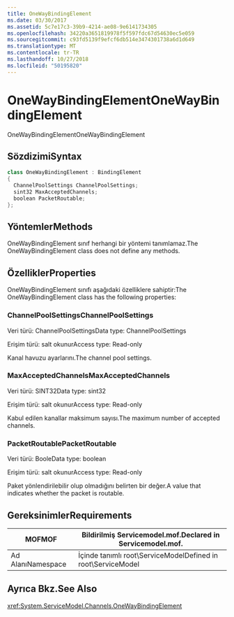 ```yaml
---
title: OneWayBindingElement
ms.date: 03/30/2017
ms.assetid: 5c7e17c3-39b9-4214-ae08-9e6141734305
ms.openlocfilehash: 34220a3651819978f5f597fdc67d54630ec5e059
ms.sourcegitcommit: c93fd5139f9efcf6db514e3474301738a6d1d649
ms.translationtype: MT
ms.contentlocale: tr-TR
ms.lasthandoff: 10/27/2018
ms.locfileid: "50195820"
---
```

# <a name="onewaybindingelement"></a><span data-ttu-id="2e042-102">OneWayBindingElement</span><span class="sxs-lookup"><span data-stu-id="2e042-102">OneWayBindingElement</span></span>
<span data-ttu-id="2e042-103">OneWayBindingElement</span><span class="sxs-lookup"><span data-stu-id="2e042-103">OneWayBindingElement</span></span>  
  
## <a name="syntax"></a><span data-ttu-id="2e042-104">Sözdizimi</span><span class="sxs-lookup"><span data-stu-id="2e042-104">Syntax</span></span>  
  
```csharp
class OneWayBindingElement : BindingElement  
{  
  ChannelPoolSettings ChannelPoolSettings;  
  sint32 MaxAcceptedChannels;  
  boolean PacketRoutable;  
};  
```  
  
## <a name="methods"></a><span data-ttu-id="2e042-105">Yöntemler</span><span class="sxs-lookup"><span data-stu-id="2e042-105">Methods</span></span>  
 <span data-ttu-id="2e042-106">OneWayBindingElement sınıf herhangi bir yöntemi tanımlamaz.</span><span class="sxs-lookup"><span data-stu-id="2e042-106">The OneWayBindingElement class does not define any methods.</span></span>  
  
## <a name="properties"></a><span data-ttu-id="2e042-107">Özellikler</span><span class="sxs-lookup"><span data-stu-id="2e042-107">Properties</span></span>  
 <span data-ttu-id="2e042-108">OneWayBindingElement sınıfı aşağıdaki özelliklere sahiptir:</span><span class="sxs-lookup"><span data-stu-id="2e042-108">The OneWayBindingElement class has the following properties:</span></span>  
  
### <a name="channelpoolsettings"></a><span data-ttu-id="2e042-109">ChannelPoolSettings</span><span class="sxs-lookup"><span data-stu-id="2e042-109">ChannelPoolSettings</span></span>  
 <span data-ttu-id="2e042-110">Veri türü: ChannelPoolSettings</span><span class="sxs-lookup"><span data-stu-id="2e042-110">Data type: ChannelPoolSettings</span></span>  
  
 <span data-ttu-id="2e042-111">Erişim türü: salt okunur</span><span class="sxs-lookup"><span data-stu-id="2e042-111">Access type: Read-only</span></span>  
  
 <span data-ttu-id="2e042-112">Kanal havuzu ayarlarını.</span><span class="sxs-lookup"><span data-stu-id="2e042-112">The channel pool settings.</span></span>  
  
### <a name="maxacceptedchannels"></a><span data-ttu-id="2e042-113">MaxAcceptedChannels</span><span class="sxs-lookup"><span data-stu-id="2e042-113">MaxAcceptedChannels</span></span>  
 <span data-ttu-id="2e042-114">Veri türü: SINT32</span><span class="sxs-lookup"><span data-stu-id="2e042-114">Data type: sint32</span></span>  
  
 <span data-ttu-id="2e042-115">Erişim türü: salt okunur</span><span class="sxs-lookup"><span data-stu-id="2e042-115">Access type: Read-only</span></span>  
  
 <span data-ttu-id="2e042-116">Kabul edilen kanallar maksimum sayısı.</span><span class="sxs-lookup"><span data-stu-id="2e042-116">The maximum number of accepted channels.</span></span>  
  
### <a name="packetroutable"></a><span data-ttu-id="2e042-117">PacketRoutable</span><span class="sxs-lookup"><span data-stu-id="2e042-117">PacketRoutable</span></span>  
 <span data-ttu-id="2e042-118">Veri türü: Boole</span><span class="sxs-lookup"><span data-stu-id="2e042-118">Data type: boolean</span></span>  
  
 <span data-ttu-id="2e042-119">Erişim türü: salt okunur</span><span class="sxs-lookup"><span data-stu-id="2e042-119">Access type: Read-only</span></span>  
  
 <span data-ttu-id="2e042-120">Paket yönlendirilebilir olup olmadığını belirten bir değer.</span><span class="sxs-lookup"><span data-stu-id="2e042-120">A value that indicates whether the packet is routable.</span></span>  
  
## <a name="requirements"></a><span data-ttu-id="2e042-121">Gereksinimler</span><span class="sxs-lookup"><span data-stu-id="2e042-121">Requirements</span></span>  
  
|<span data-ttu-id="2e042-122">MOF</span><span class="sxs-lookup"><span data-stu-id="2e042-122">MOF</span></span>|<span data-ttu-id="2e042-123">Bildirilmiş Servicemodel.mof.</span><span class="sxs-lookup"><span data-stu-id="2e042-123">Declared in Servicemodel.mof.</span></span>|  
|---------|-----------------------------------|  
|<span data-ttu-id="2e042-124">Ad Alanı</span><span class="sxs-lookup"><span data-stu-id="2e042-124">Namespace</span></span>|<span data-ttu-id="2e042-125">İçinde tanımlı root\ServiceModel</span><span class="sxs-lookup"><span data-stu-id="2e042-125">Defined in root\ServiceModel</span></span>|  
  
## <a name="see-also"></a><span data-ttu-id="2e042-126">Ayrıca Bkz.</span><span class="sxs-lookup"><span data-stu-id="2e042-126">See Also</span></span>  
 <xref:System.ServiceModel.Channels.OneWayBindingElement>
